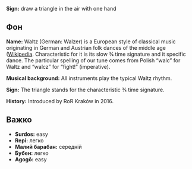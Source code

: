 **Sign:** draw a triangle in the air with one hand

## Фон

**Name:** Waltz (German: Walzer) is a European style of classical music
originating in German and Austrian folk dances of the middle age
([Wikipedia](https://en.wikipedia.org/wiki/Waltz_(music)). Characteristic for it
is its slow 3⁄4 time signature and it specific dance. The particular spelling of
our tune comes from Polish “walc” for Waltz and “walcz” for “fight!”
(imperative).

**Musical background:** All instruments play the typical Waltz rhythm.

**Sign:** The triangle stands for the characteristic 3⁄4 time signature.

**History:** Introduced by RoR Kraków in 2016.

## Важко

* **Surdos:** easy
* **Repi:** легко
* **Малий барабан:** середній
* **Бубен:** легко
* **Agogô:** easy
